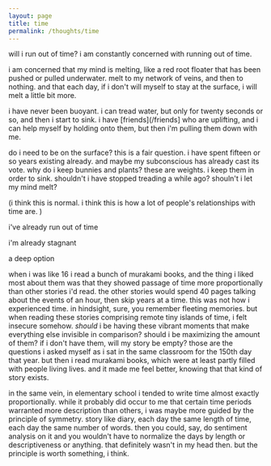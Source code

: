 ```yaml
---
layout: page
title: time
permalink: /thoughts/time
---
```


will i run out of time? i am constantly concerned with running out of time.

i am concerned that my mind is melting, like a red root floater that has been pushed or pulled underwater. melt to my network of veins, and then to nothing. and that each day, if i don't will myself to stay at the surface, i will melt a little bit more. 

i have never been buoyant. i can tread water, but only for twenty seconds or so, and then i start to sink. i have [friends](/friends] who are uplifting, and i can help myself by holding onto them, but then i'm pulling them down with me.

do i need to be on the surface? this is a fair question. i have spent fifteen or so years existing already. and maybe my subconscious has already cast its vote. why do i keep bunnies and plants? these are weights. i keep them in order to sink. shouldn't i have stopped treading a while ago? shouln't i let my mind melt?

(i think this is normal. i think this is how a lot of people's relationships with time are. )



i've already run out of time

i'm already stagnant

a deep option


when i was like 16 i read a bunch of murakami books, and the thing i liked most about them was that they showed passage of time more proportionally than other stories i'd read. the other stories would spend 40 pages talking about the events of an hour, then skip years at a time. this was not how i experienced time. in hindsight, sure, you remember fleeting memories. but when reading these stories comprising remote tiny islands of time, i felt insecure somehow. *should* i be having these vibrant moments that make everything else invisible in comparison? should i be maximizing the amount of them? if i don't have them, will my story be empty? those are the questions i asked myself as i sat in the same classroom for the 150th day that year. but then i read murakami books, which were at least partly filled with people living lives. and it made me feel better, knowing that that kind of story exists.

in the same vein, in elementary school i tended to write time almost exactly proportionally. while it probably did occur to me that certain time periods warranted more description than others, i was maybe more guided by the principle of symmetry. story like diary, each day the same length of time, each day the same number of words. then you could, say, do sentiment analysis on it and you wouldn't have to normalize the days by length or descriptiveness or anything. that definitely wasn't in my head then. but the principle is worth something, i think. 

